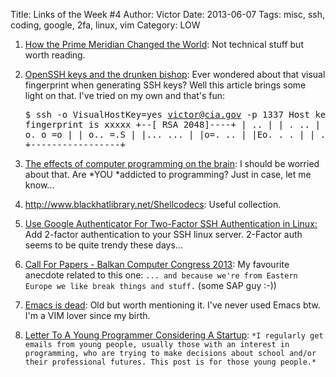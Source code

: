 Title: Links of the Week #4
Author: Victor
Date: 2013-06-07
Tags: misc, ssh, coding, google, 2fa, linux, vim
Category: LOW

1.  [How the Prime Meridian Changed the World][1]: Not technical stuff but worth reading.
2.  [OpenSSH keys and the drunken bishop][2]: Ever wondered about that visual fingerprint when generating SSH keys? Well this article brings some light on that. I've tried on my own and that's fun: <pre class="lang:default decode:true">$ ssh -o VisualHostKey=yes victor@cia.gov -p 1337
Host key fingerprint is xxxxx
+--[ RSA 2048]----+
|        ..       |
|  .    ..        |
| o  . o. .       |
|. o. o =o        |
| o..  =.S        |
|...  ...         |
|o=.   ..         |
|Eo.  .  .        |
| .o.  ..         |
+-----------------+</pre>



1.  [The effects of computer programming on the brain][3]: I should be worried about that. Are *YOU *addicted to programming? Just in case, let me know...
2.  <http://www.blackhatlibrary.net/Shellcodecs>: Useful collection.
3.  [Use Google Authenticator For Two-Factor SSH Authentication in Linux:][4] Add 2-factor authentication to your SSH linux server. 2-Factor auth seems to be quite trendy these days...
4.  [Call For Papers - Balkan Computer Congress 2013][5]: My favourite anecdote related to this one: `... and because we're from Eastern Europe we like break things and stuff.` (some SAP guy :-))
5.  [Emacs is dead][6]: Old but worth mentioning it. I've never used Emacs btw. I'm a VIM lover since my birth.
6.  [Letter To A Young Programmer Considering A Startup][7]: `*I regularly get emails from young people, usually those with an interest in programming, who are trying to make decisions about school and/or their professional futures. This post is for those young people.*`

 [1]: http://news.nationalgeographic.com/news/2013/05/130526-astronomy-nautical-navigation-space-longitude-moon-science/?utm_source=feedly
 [2]: http://pthree.org/2013/05/30/openssh-keys-and-the-drunken-bishop/
 [3]: http://virtuecenter.com/blog/the_effects_of_computer_programming_on_the_brain.html
 [4]: http://scottlinux.com/2013/06/02/use-google-authenticator-for-two-factor-ssh-authentication-in-linux
 [5]: http://seclists.org/fulldisclosure/2013/Jun/8
 [6]: http://tkf.github.io/2013/06/04/Emacs-is-dead.html
 [7]: http://al3x.net/2013/05/23/letter-to-a-young-programmer.html    